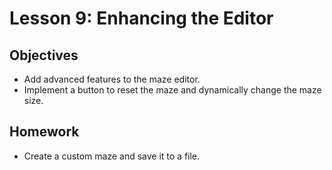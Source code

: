 # Lesson 9: Enhancing the Editor

## Objectives
- Add advanced features to the maze editor.
- Implement a button to reset the maze and dynamically change the maze size.

## Homework
- Create a custom maze and save it to a file.